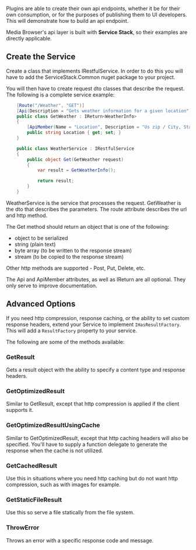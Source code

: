 Plugins are able to create their own api endpoints, whether it be for their own consumption, or for the purposes of publishing them to UI developers. This will demonstrate how to build an api endpoint.

Media Browser's api layer is built with **Service Stack**, so their examples are directly applicable.

## Create the Service
Create a class that implements IRestfulService. In order to do this you will have to add the ServiceStack.Common nuget package to your project.

You will then have to create request dto classes that describe the request. The following is a complete service example:


```c#
    [Route("/Weather", "GET")]
    [Api(Description = "Gets weather information for a given location")]
    public class GetWeather : IReturn<WeatherInfo>
    {
        [ApiMember(Name = "Location", Description = "Us zip / City, State, Country / City, Country", IsRequired = true, DataType = "string", ParameterType = "query", Verb = "GET")]
        public string Location { get; set; }
    }

    public class WeatherService : IRestfulService
    {
        public object Get(GetWeather request)
        {
            var result = GetWeatherInfo();

            return result;
        }
    }
```

WeatherService is the service that processes the request. GetWeather is the dto that describes the parameters. The route attribute describes the url and http method.

The Get method should return an object that is one of the following:

* object to be serialized
* string (plain text)
* byte array (to be written to the response stream)
* stream (to be copied to the response stream)

Other http methods are supported - Post, Put, Delete, etc.

The Api and ApiMember attributes, as well as IReturn are all optional. They only serve to improve documentation.

## Advanced Options
If you need http compression, response caching, or the ability to set custom response headers, extend your Service to implement `IHasResultFactory`. This will add a `ResultFactory` property to your service. 

The following are some of the methods available:

### GetResult
Gets a result object with the ability to specify a content type and response headers.

### GetOptimizedResult
Similar to GetResult, except that http compression is applied if the client supports it.

### GetOptimizedResultUsingCache
Similar to GetOptimizedResult, except that http caching headers will also be specified. You'll have to supply a function delegate to generate the response when the cache is not utilized.

### GetCachedResult
Use this in situations where you need http caching but do not want http compression, such as with images for example.

### GetStaticFileResult
Use this so serve a file statically from the file system.

### ThrowError
Throws an error with a specific response code and message.